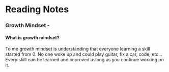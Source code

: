# Reading Notes

### Growth Mindset -
#### What is growth mindset?
To me growth mindset is understanding that everyone learning a skill started from 0. No one woke up and could play guitar, fix a car, code, etc... Every skill can be learned and improved aslong as you continue working on it.
